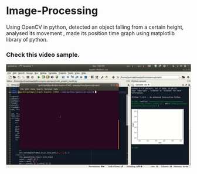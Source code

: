 # Image-Processing

Using OpenCV in python, detected an object falling from a certain height, analysed its movement , made its position time graph using matplotlib library of python.

### Check this video sample.

![alt text](https://github.com/sgurkirpal/Image-Processing/blob/main/Video_Sample.gif?raw=true)
